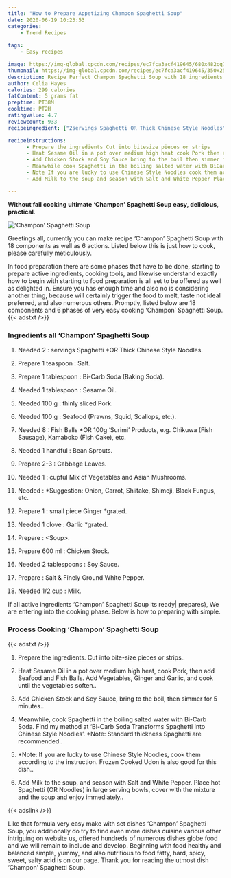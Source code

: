 ```yaml
---
title: "How to Prepare Appetizing Champon Spaghetti Soup"
date: 2020-06-19 10:23:53
categories:
    - Trend Recipes
    
tags:
    - Easy recipes

image: https://img-global.cpcdn.com/recipes/ec7fca3acf419645/680x482cq70/champon-spaghetti-soup-recipe-main-photo.jpg
thumbnail: https://img-global.cpcdn.com/recipes/ec7fca3acf419645/350x250cq70/champon-spaghetti-soup-recipe-main-photo.jpg
description: Recipe Perfect Champon Spaghetti Soup with 18 ingredients and 6 stages of easy cooking.
author: Celia Hayes
calories: 299 calories
fatContent: 5 grams fat
preptime: PT38M
cooktime: PT2H
ratingvalue: 4.7
reviewcount: 933
recipeingredient: ["2servings Spaghetti OR Thick Chinese Style Noodles", "1 teaspoonSalt", "1 tablespoonBiCarb Soda Baking Soda", "1 tablespoonSesame Oil", "100 gthinly sliced Pork", "100 gSeafood Prawns Squid Scallops etc", "8Fish Balls OR 100g Surimi Products eg Chikuwa Fish Sausage Kamaboko Fish Cake etc", "1 handfulBean Sprouts", "2-3Cabbage Leaves", "1cupful Mix of Vegetables and Asian Mushrooms", "Suggestion Onion Carrot Shiitake Shimeji Black Fungus etc", "1small piece Ginger grated", "1 cloveGarlic grated", "Soup", "600 mlChicken Stock", "2 tablespoonsSoy Sauce", "Salt  Finely Ground White Pepper", "1/2 cupMilk"]

recipeinstructions: 
      - Prepare the ingredients Cut into bitesize pieces or strips 
      - Heat Sesame Oil in a pot over medium high heat cook Pork then add Seafood and Fish Balls Add Vegetables Ginger and Garlic and cook until the vegetables soften 
      - Add Chicken Stock and Soy Sauce bring to the boil then simmer for 5 minutes 
      - Meanwhile cook Spaghetti in the boiling salted water with BiCarb Soda Find my method at BiCarb Soda Transforms Spaghetti Into Chinese Style Noodles Note Standard thickness Spaghetti are recommended 
      - Note If you are lucky to use Chinese Style Noodles cook them according to the instruction Frozen Cooked Udon is also good for this dish 
      - Add Milk to the soup and season with Salt and White Pepper Place hot Spaghetti OR Noodles in large serving bowls cover with the mixture and the soup and enjoy immediately

---
```




**Without fail cooking ultimate ‘Champon’ Spaghetti Soup easy, delicious, practical**. 


![‘Champon’ Spaghetti Soup](https://img-global.cpcdn.com/recipes/ec7fca3acf419645/680x482cq70/champon-spaghetti-soup-recipe-main-photo.jpg "‘Champon’ Spaghetti Soup")




Greetings all, currently you can make recipe ‘Champon’ Spaghetti Soup with 18 components as well as 6 actions. Listed below this is just how to cook, please carefully meticulously.

In food preparation there are some phases that have to be done, starting to prepare active ingredients, cooking tools, and likewise understand exactly how to begin with starting to food preparation is all set to be offered as well as delighted in. Ensure you has enough time and also no is considering another thing, because will certainly trigger the food to melt, taste not ideal preferred, and also numerous others. Promptly, listed below are 18 components and 6 phases of very easy cooking ‘Champon’ Spaghetti Soup.
{{< adstxt />}}

### Ingredients all ‘Champon’ Spaghetti Soup


1. Needed 2 : servings Spaghetti *OR Thick Chinese Style Noodles.

1. Prepare 1 teaspoon : Salt.

1. Prepare 1 tablespoon : Bi-Carb Soda (Baking Soda).

1. Needed 1 tablespoon : Sesame Oil.

1. Needed 100 g : thinly sliced Pork.

1. Needed 100 g : Seafood (Prawns, Squid, Scallops, etc.).

1. Needed 8 : Fish Balls *OR 100g ‘Surimi’ Products, e.g. Chikuwa (Fish Sausage), Kamaboko (Fish Cake), etc.

1. Needed 1 handful : Bean Sprouts.

1. Prepare 2-3 : Cabbage Leaves.

1. Needed 1 : cupful Mix of Vegetables and Asian Mushrooms.

1. Needed  : *Suggestion: Onion, Carrot, Shiitake, Shimeji, Black Fungus, etc.

1. Prepare 1 : small piece Ginger *grated.

1. Needed 1 clove : Garlic *grated.

1. Prepare  : &lt;Soup&gt;.

1. Prepare 600 ml : Chicken Stock.

1. Needed 2 tablespoons : Soy Sauce.

1. Prepare  : Salt &amp; Finely Ground White Pepper.

1. Needed 1/2 cup : Milk.



If all active ingredients ‘Champon’ Spaghetti Soup its ready| prepares}, We are entering into the cooking phase. Below is how to preparing with simple.

### Process Cooking ‘Champon’ Spaghetti Soup

{{< adstxt />}}


1. Prepare the ingredients. Cut into bite-size pieces or strips..



1. Heat Sesame Oil in a pot over medium high heat, cook Pork, then add Seafood and Fish Balls. Add Vegetables, Ginger and Garlic, and cook until the vegetables soften..



1. Add Chicken Stock and Soy Sauce, bring to the boil, then simmer for 5 minutes..



1. Meanwhile, cook Spaghetti in the boiling salted water with Bi-Carb Soda. Find my method at ‘Bi-Carb Soda Transforms Spaghetti Into Chinese Style Noodles’. *Note: Standard thickness Spaghetti are recommended..



1. *Note: If you are lucky to use Chinese Style Noodles, cook them according to the instruction. Frozen Cooked Udon is also good for this dish..



1. Add Milk to the soup, and season with Salt and White Pepper. Place hot Spaghetti (OR Noodles) in large serving bowls, cover with the mixture and the soup and enjoy immediately..





{{< adslink />}}

Like that formula very easy make with set dishes ‘Champon’ Spaghetti Soup, you additionally do try to find even more dishes cuisine various other intriguing on website us, offered hundreds of numerous dishes globe food and we will remain to include and develop. Beginning with food healthy and balanced simple, yummy, and also nutritious to food fatty, hard, spicy, sweet, salty acid is on our page. Thank you for reading the utmost dish ‘Champon’ Spaghetti Soup.
